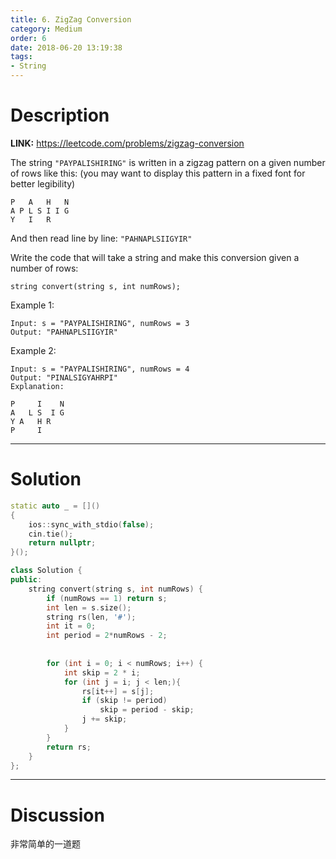 ```yaml
---
title: 6. ZigZag Conversion
category: Medium
order: 6
date: 2018-06-20 13:19:38
tags:
- String
---
```


<!-- 记得完善 tags 和 category 字段 -->

# Description

**LINK:** https://leetcode.com/problems/zigzag-conversion

The string `"PAYPALISHIRING"` is written in a zigzag pattern on a given number of rows like this: (you may want to display this pattern in a fixed font for better legibility)

```
P   A   H   N
A P L S I I G
Y   I   R
```
And then read line by line: `"PAHNAPLSIIGYIR"`

Write the code that will take a string and make this conversion given a number of rows:
```
string convert(string s, int numRows);
```
Example 1:
```
Input: s = "PAYPALISHIRING", numRows = 3
Output: "PAHNAPLSIIGYIR"
```
Example 2:
```
Input: s = "PAYPALISHIRING", numRows = 4
Output: "PINALSIGYAHRPI"
Explanation:

P     I    N
A   L S  I G
Y A   H R
P     I
```

----------
# Solution
```c++
static auto _ = []()
{
    ios::sync_with_stdio(false);
    cin.tie();
    return nullptr;
}();

class Solution {
public:
    string convert(string s, int numRows) {
        if (numRows == 1) return s;
        int len = s.size();
        string rs(len, '#');
        int it = 0;
        int period = 2*numRows - 2;
        
        
        for (int i = 0; i < numRows; i++) {
            int skip = 2 * i;
            for (int j = i; j < len;){
                rs[it++] = s[j];
                if (skip != period)
                    skip = period - skip;
                j += skip;
            }
        }
        return rs;
    }
};
```
----------
# Discussion

非常简单的一道题
